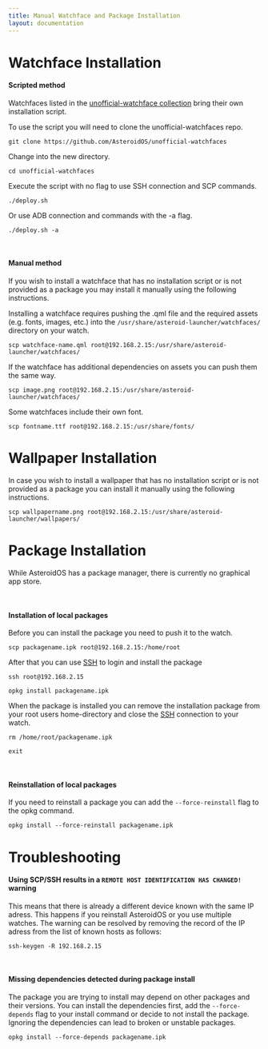 ```yaml
---
title: Manual Watchface and Package Installation
layout: documentation
---
```


<div class="page-header">
  <h1 id="watchfaceinstallation">Watchface Installation</h1>
</div>
<div>
  <h4>Scripted method</h4>
  <p>Watchfaces listed in the <a href="https://github.com/AsteroidOS/unofficial-watchfaces">unofficial-watchface
      collection</a> bring their own installation script.</p>
  <div>
    <p>To use the script you will need to clone the unofficial-watchfaces repo.
      <pre><code>git clone https://github.com/AsteroidOS/unofficial-watchfaces</code></pre>
      Change into the new directory.
      <pre><code>cd unofficial-watchfaces</code></pre>
      Execute the script with no flag to use SSH connection and SCP commands.
      <pre><code>./deploy.sh</code></pre>
      Or use ADB connection and commands with the -a flag.
      <pre><code>./deploy.sh -a</code></pre></p>
  </div>
  <br/>
  <h4>Manual method</h4>   
  <p>If you wish to install a watchface that has no installation script or is not provided as a package you may install
    it manually using the following instructions.</p>
  <div>
    <p>Installing a watchface requires pushing the .qml file and the required assets (e.g.
      fonts, images, etc.) into the <code>/usr/share/asteroid-launcher/watchfaces/</code> directory on your watch.</p>
    <pre><code>scp watchface-name.qml root@192.168.2.15:/usr/share/asteroid-launcher/watchfaces/</code></pre>
    <p>If the watchface has additional dependencies on assets you can push them the same way.</p>
    <pre><code>scp image.png root@192.168.2.15:/usr/share/asteroid-launcher/watchfaces/</code></pre>
    <p>Some watchfaces include their own font.</p>
    <pre><code>scp fontname.ttf root@192.168.2.15:/usr/share/fonts/</code></pre>
  </div>
</div>
<div class="page-header">
  <h1 id="wallpaperinstallation">Wallpaper Installation</h1>
</div>
<p>In case you wish to install a wallpaper that has no installation script or is not provided as a package you can install
  it manually using the following instructions.</p>
<pre><code>scp wallpapername.png root@192.168.2.15:/usr/share/asteroid-launcher/wallpapers/</code></pre>

<div class="page-header">
  <h1 id="packageinstallation">Package Installation</h1>
</div>
<div>
  <p>While AsteroidOS has a package manager, there is currently no graphical app store.</p><br />
  <h4>Installation of local packages</h4>
  <p>Before you can install the package you need to push it to the watch.
    <pre><code>scp packagename.ipk root@192.168.2.15:/home/root</code></pre>
    After that you can use <a href="{{rel 'wiki/ssh'}}">SSH</a> to login and install the package
    <pre><code>ssh root@192.168.2.15</code></pre>
    <pre><code>opkg install packagename.ipk</code></pre>
    When the package is installed you can remove the installation package from your root users home-directory and close
    the <a href="{{rel 'wiki/ssh'}}">SSH</a> connection to your watch.
    <pre><code>rm /home/root/packagename.ipk</code></pre>
    <pre><code>exit</code></pre>
  </p>
</div>
<div>
  <br />
  <h4>Reinstallation of local packages</h4>
  <p>If you need to reinstall a package you can add the <code>--force-reinstall</code> flag to the opkg command.</p>
  <pre><code>opkg install --force-reinstall packagename.ipk</code></pre>
</div>

<div class="page-header">
  <h1 id="troubleshooting">Troubleshooting</h1>
</div>
<div>
  <h4>Using SCP/SSH results in a <code>REMOTE HOST IDENTIFICATION HAS CHANGED!</code> warning</h4>
  <p>
    This means that there is already a different device known with the same IP adress. This happens if you reinstall
    AsteroidOS or you use multiple watches. The warning can be resolved by removing the record of the IP adress from the
    list of known hosts as follows:
    <pre><code>ssh-keygen -R 192.168.2.15</code></pre>
  </p>
  <br />
  <h4>Missing dependencies detected during package install</h4>
  <p>
    The package you are trying to install may depend on other packages and their versions. You can install the
    dependencies first, add the <code>--force-depends</code> flag to your install command or decide to not install the
    package. Ignoring the dependencies can lead to broken or unstable packages.
    <pre><code>opkg install --force-depends packagename.ipk</code></pre>
  </p>
</div>

